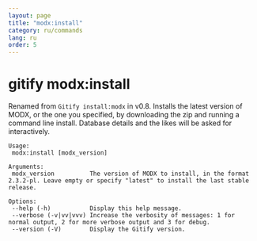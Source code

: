 ```yaml
---
layout: page
title: "modx:install"
category: ru/commands
lang: ru
order: 5
---
```


# gitify modx:install

Renamed from `Gitify install:modx` in v0.8. Installs the latest version of MODX, or the one you specified, by downloading the zip and running a command line install. Database details and the likes will be asked for interactively.

````
Usage:
 modx:install [modx_version]

Arguments:
 modx_version          The version of MODX to install, in the format 2.3.2-pl. Leave empty or specify "latest" to install the last stable release.

Options:
 --help (-h)           Display this help message.
 --verbose (-v|vv|vvv) Increase the verbosity of messages: 1 for normal output, 2 for more verbose output and 3 for debug.
 --version (-V)        Display the Gitify version.
````